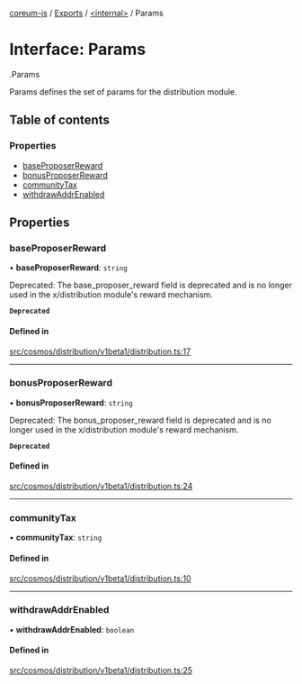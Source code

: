 [coreum-js](../README.md) / [Exports](../modules.md) / [<internal\>](../modules/internal_.md) / Params

# Interface: Params

[<internal>](../modules/internal_.md).Params

Params defines the set of params for the distribution module.

## Table of contents

### Properties

- [baseProposerReward](internal_.Params.md#baseproposerreward)
- [bonusProposerReward](internal_.Params.md#bonusproposerreward)
- [communityTax](internal_.Params.md#communitytax)
- [withdrawAddrEnabled](internal_.Params.md#withdrawaddrenabled)

## Properties

### baseProposerReward

• **baseProposerReward**: `string`

Deprecated: The base_proposer_reward field is deprecated and is no longer used
in the x/distribution module's reward mechanism.

**`Deprecated`**

#### Defined in

[src/cosmos/distribution/v1beta1/distribution.ts:17](https://github.com/PyramydLabs/coreum-js/blob/cea84df/src/cosmos/distribution/v1beta1/distribution.ts#L17)

___

### bonusProposerReward

• **bonusProposerReward**: `string`

Deprecated: The bonus_proposer_reward field is deprecated and is no longer used
in the x/distribution module's reward mechanism.

**`Deprecated`**

#### Defined in

[src/cosmos/distribution/v1beta1/distribution.ts:24](https://github.com/PyramydLabs/coreum-js/blob/cea84df/src/cosmos/distribution/v1beta1/distribution.ts#L24)

___

### communityTax

• **communityTax**: `string`

#### Defined in

[src/cosmos/distribution/v1beta1/distribution.ts:10](https://github.com/PyramydLabs/coreum-js/blob/cea84df/src/cosmos/distribution/v1beta1/distribution.ts#L10)

___

### withdrawAddrEnabled

• **withdrawAddrEnabled**: `boolean`

#### Defined in

[src/cosmos/distribution/v1beta1/distribution.ts:25](https://github.com/PyramydLabs/coreum-js/blob/cea84df/src/cosmos/distribution/v1beta1/distribution.ts#L25)

